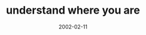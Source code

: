 ---
layout: base.njk
title : 'understand where you are' 
view_title : 'understand where you are' 
year : '2002' 
date : '2002-02-11' 
img_file : '/drawing/understandwhere.png' 
html_file : 'understandwhere' 
next_html : 'waitforfuture.html' 
year_order : '16' 
permalink : "title/{{html_file}}.html"
---